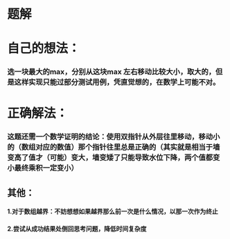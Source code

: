 # 题解
# 自己的想法：

### 选一块最大的max，分别从这块max 左右移动比较大小，取大的，但是这样实现只能过部分测试用例，凭直觉想的，在数学上可能不对。

# 正确解法：

### 这题还需一个数学证明的结论：使用双指针从外层往里移动，移动小的（数组对应的数值）那个指针往里总是正确的（其实就是相当于墙变高了值才（可能）变大，墙变矮了只能导致水位下降，两个值都变小最终乘积一定变小）

## 其他：

#### 1.对于数组越界：不妨想想如果越界那么前一次是什么情况，以那一次作为终止

#### 2.尝试从成功结果处倒回思考问题，降低时间复杂度

